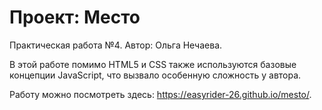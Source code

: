 # Проект: Место

Практическая работа №4.
Автор: Ольга Нечаева.

В этой работе помимо HTML5 и CSS также используются базовые концепции JavaScript, что вызвало особенную сложность у автора. 

Работу можно посмотреть здесь: https://easyrider-26.github.io/mesto/. 